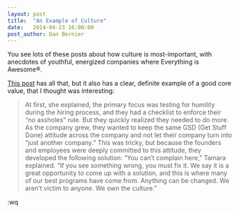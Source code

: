 ```yaml
---
layout: post
title:  "An Example of Culture"
date:   2014-04-23 16:00:00
post_author: Dan Bernier
---
```


You see lots of these posts about how culture is most-important, with anecdotes
of youthful, energized companies where Everything is Awesome®.

[This
post](http://techcrunch.com/2014/04/12/culture-eats-strategy-for-breakfast/)
has all that, but it also has a clear, definite example of a good core value,
that I thought was interesting:

> At first, she explained, the primary focus was testing for humility during the
> hiring process, and they had a checklist to enforce their “no assholes” rule.
> But they quickly realized they needed to do more.  As the company grew, they
> wanted to keep the same GSD (Get Stuff Done) attitude across the company and
> not let their company turn into “just another company.” This was tricky, but
> because the founders and employees were deeply committed to this attitude, they
> developed the following solution: “You can’t complain here,” Tamara explained.
> “If you see something wrong, you must fix it. We say it is a great opportunity
> to come up with a solution, and this is where many of our best programs have
> come from. Anything can be changed. We aren’t victim to anyone. We own the
> culture.”

:wq
